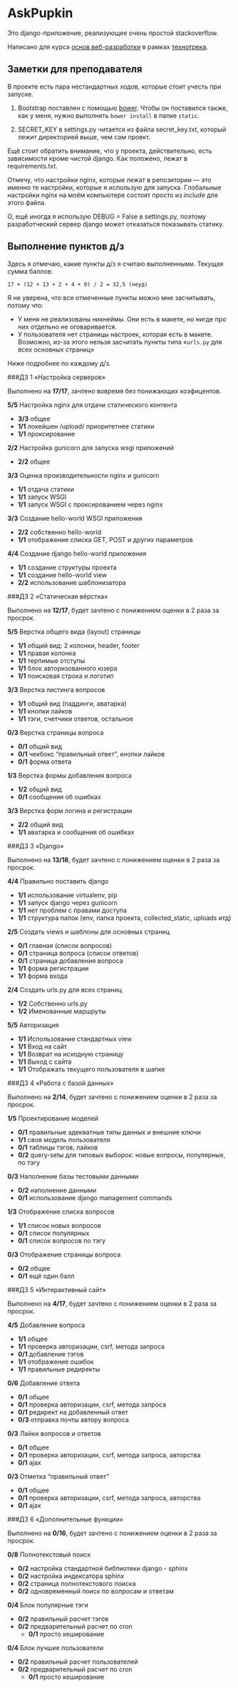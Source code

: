 AskPupkin
=========

Это django-приложение, реализующее очень простой stackoverflow.

Написано для курса [основ веб-разработки](https://track.mail.ru/curriculum/program/discipline/2/) в рамках [технотрека](track.mail.ru).


Заметки для преподавателя
-------------------------

В проекте есть пара нестандартных ходов, которые стоит учесть при запуске.

1. Bootstrap поставлен с помощью [bower](http://bower.io/). Чтобы он поставился также, как у меня, нужно выполнить `bower install` в папке `static`.

2. SECRET_KEY в settings.py читается из файла secret_key.txt, который лежит директорией выше, чем сам проект.

Ещё стоит обратить внимание, что у проекта, действительно, есть зависимости кроме чистой django. Как положено, лежат в requirements.txt.

Отмечу, что настройки nginx, которые лежат в репозитории — это именно те настройки, которые я использую для запуска. Глобальные настройки nginx на моём компьютере состоят просто из include для этого файла.

О, ещё иногда я использую DEBUG = False в settings.py, поэтому разработческий сервер django может отказаться показывать статику.


Выполнение пунктов д/з
----------------------

Здесь я отмечаю, какие пункты д/з я считаю выполненными. Текущая сумма баллов:

```
17 + (12 + 13 + 2 + 4 + 0) / 2 = 32,5 (неуд)
```

Я не уверена, что все отмеченные пункты можно мне засчитывать, потому что:

+ У меня не реализованы никнеймы. Они есть в макете, но нигде про них отдельно не оговаривается.
+ У пользователя нет страницы настроек, которая есть в макете. Возможно, из-за этого нельзя засчитать пункты типа «`urls.py` для всех основных страниц»

Ниже подробнее по каждому д/з.

###ДЗ 1 «Настройка серверов»

Выполнено на **17/17**, зачтено вовремя без понижающих коэфицентов.

**5/5** Настройка nginx для отдачи статического контента

+ **3/3** общее
+ **1/1** локейшен /upload/ приоритетнее статики
+ **1/1** проксирование

**2/2** Настройка gunicorn для запуска wsgi приложений

+ **2/2** общее

**3/3** Оценка производительности nginx и gunicorn

+ **1/1** отдача статики
+ **1/1** запуск WSGI
+ **1/1** запуск WSGI с проксированием через nginx

**3/3** Создание hello-world WSGI приложения

+ **2/2** собственно hello-world
+ **1/1** отображение списка GET, POST и других параметров

**4/4** Создание django hello-world приложения

+ **1/1** создание структуры проекта
+ **1/1** создание hello-world view
+ **2/2** использование шаблонизатора

###Д3 2 «Статическая вёрстка»

Выполнено на **12/17**, будет зачтено с понижением оценки в 2 раза за просрок.

**5/5** Верстка общего вида (layout) страницы

+ **1/1** общий вид: 2 колонки, header, footer
+ **1/1** правая колонка
+ **1/1** терпимые отступы
+ **1/1** блок авторизованного юзера
+ **1/1** поисковая строка и логотип

**3/3** Верстка листинга вопросов

+ **1/1** общий вид (паддинги, аватарка)
+ **1/1** кнопки лайков
+ **1/1** тэги, счетчики ответов, остальное

**0/3** Верстка страницы вопроса

+ **0/1** общий вид
+ **0/1** чекбокс “правильный ответ”, кнопки лайков
+ **0/1** форма ответа

**1/3** Верстка формы добавления вопроса

+ **1/2** общий вид
+ **0/1** сообщения об ошибках

**3/3** Верстка форм логина и регистрации

+ **2/2** общий вид
+ **1/1** аватарка и сообщения об ошибках

###ДЗ 3 «Django»

Выполнено на **13/18**, будет зачтено с понижением оценки в 2 раза за просрок.

**4/4** Правильно поставить django

+ **1/1** использование virtualenv, pip
+ **1/1** запуск django через gunicorn
+ **1/1** нет проблем с правами доступа
+ **1/1** структура папок (env, папка проекта, collected_static, uploads итд)

**2/5** Создать views и шаблоны для основных страниц

+ **0/1** главная (список вопросов)
+ **0/1** страница вопроса (список ответов)
+ **0/1** страница добавления вопроса 
+ **1/1** форма регистрации
+ **1/1** форма входа

**2/4** Создать urls.py для всех страниц

+ **1/2** Собственно urls.py
+ **1/2** Именованные маршруты

**5/5** Авторизация

+ **1/1** Использование стандартных view
+ **1/1** Вход на сайт
+ **1/1** Возврат на исходную страницу
+ **1/1** Выход с сайта
+ **1/1** Отображать текущего пользователя в шапке


###ДЗ 4 «Работа с базой данных»

Выполнено на **2/14**, будет зачтено с понижением оценки в 2 раза за просрок.

**1/5** Проектирование моделей

+ **0/1** правильные адекватные типы данных и внешние ключи
+ **1/1** своя модель пользователя
+ **0/1** таблицы тэгов, лайков
+ **0/2** query-setы для типовых выборок: новые вопросы, популярные, по тэгу

**0/3** Наполнение базы тестовыми данными

+ **0/2** наполнение данными
+ **0/1** использование django management commands

**1/3** Отображение списка вопросов

+ **1/1** список новых вопросов
+ **0/1** список популярных
+ **0/1** список вопросов по тэгу

**0/3** Отображение страницы вопроса

+ **0/2** общее
+ **0/1** ещё один балл

###ДЗ 5 «Интерактивный сайт»

Выполнено на **4/17**, будет зачтено с понижением оценки в 2 раза за просрок.

**4/5** Добавление вопроса

+ **1/1** общее
+ **1/1** проверка авторизации, csrf, метода запроса
+ **0/1** добавление тэгов
+ **1/1** отображение ошибок
+ **1/1** правильные редиректы

**0/6** Добавление ответа

+ **0/1** общее
+ **0/1** проверка авторизации, csrf, метода запроса
+ **0/1** редирект на добавленный ответ
+ **0/3** отправка почты автору вопроса

**0/3** Лайки вопросов и ответов

+ **0/1** общее
+ **0/1** проверка авторизации, csrf, метода запроса, авторства
+ **0/1** ajax

**0/3** Отметка “правильный ответ”

+ **0/1** общее
+ **0/1** проверка авторизации, csrf, метода запроса, авторства
+ **0/1** ajax

###ДЗ 6 «Дополнительные функции»

Выполнено на **0/16**, будет зачтено с понижением оценки в 2 раза за просрок.

**0/8** Полнотекстовый поиск

+ **0/2** настройка стандартной библиотеки django - sphinx
+ **0/2** настройка индексатора sphinx
+ **0/2** страница полнотекстового поиска
+ **0/2** одновременный поиск по вопросам и ответам

**0/4** Блок популярные тэги

+ **0/2** правильный расчет тэгов
+ **0/2** предварительный расчет по cron
	- **0/1** просто кеширование

**0/4** Блок лучшие пользователи

+ **0/2** правильный расчет пользователей
+ **0/2** предварительный расчет по cron
	- **0/1** просто кеширование

